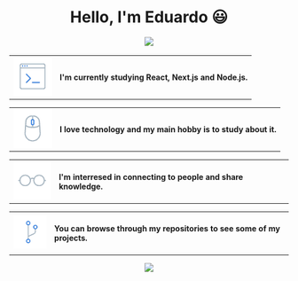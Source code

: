 <h1 align="center">Hello, I'm Eduardo 😃</h1>

<div align="center">
  <a href="https://www.linkedin.com/in/eduardo-h-o" target="_blank">
  
  <a href="https://www.linkedin.com/in/eduardo-h-o/" ><img src="https://img.shields.io/badge/LinkedIn-0077B5?style=for-the-badge&logo=linkedin&logoColor=white" /></a>
  </a>
</div>

<table border="0">
  <tbody>
    <tr>
      <td>
        <img src=".github/bash.gif" width="70px">
      </td>
      <td>
        <h4>I'm currently studying React, Next.js and Node.js.</h4>
      </td>
    </tr>
  </tbody>
</table>

<table border="0">
  <tbody>
    <tr>
      <td>
        <img src=".github/mouse.gif" width="70px">
      </td>
      <td>
        <h4>I love technology and my main hobby is to study about it.</h4>
      </td>
    </tr>
  </tbody>
</table>

<table border="0">
  <tbody>
    <tr>
      <td>
        <img src=".github/glasses.gif" width="70px">
      </td>
      <td>
        <h4>I'm interresed in connecting to people and share knowledge.</h4>
      </td>
    </tr>
  </tbody>
</table>

<table border="0">
  <tbody>
    <tr>
      <td>
        <img src=".github/git.gif" width="70px">
      </td>
      <td>
        <h4>You can browse through my repositories to see some of my projects.</h4>
      </td>
    </tr>
  </tbody>
</table>

<div align="center">
 <img src="https://github-readme-stats.vercel.app/api?username=Eduardo-H&show_icons=true&theme=tokyonight&text_color=fff" />
</div>

